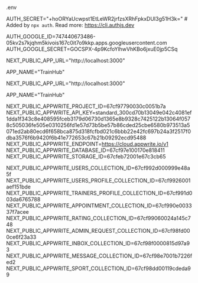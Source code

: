 .env

AUTH_SECRET="+hoORYaUcwpst1EtLeWR2jrfzsXRhFpkxDUI3g51H3k=" # Added by `npx auth`. Read more: https://cli.authjs.dev

AUTH_GOOGLE_ID=747440673486-05kv2s7kjqhm5kivois167c0it7o9kkp.apps.googleusercontent.com
AUTH_GOOGLE_SECRET=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


NEXT_PUBLIC_APP_URL="http://localhost:3000"

APP_NAME="TrainHub"

NEXT_PUBLIC_APP_URL="http://localhost:3000"

APP_NAME="TrainHub"

NEXT_PUBLIC_APPWRITE_PROJECT_ID=67cf97790030c0051b7a
NEXT_PUBLIC_APPWRITE_API_KEY=standard_300cd70b13049e042c4081ef1dda1f343c8e408595fceb3179d06730d1365e8b9328c7425122b13064f0578c505036fe505e0310256fd1e57d73b5be57b86cded25cbe6580b973513a5071ed2ab80ecd6f658bca875d318fcfbd021c6bbb22e42fc697b24a3f2517f0dba3576f6b9420f6b41e772653c67b21b09292ecd95488
NEXT_PUBLIC_APPWRITE_ENDPOINT=https://cloud.appwrite.io/v1
NEXT_PUBLIC_APPWRITE_DATABASE_ID=67cf97e100170e818411
NEXT_PUBLIC_APPWRITE_STORAGE_ID=67cfeb72001e67c3cb65

NEXT_PUBLIC_APPWRITE_USERS_COLLECTION_ID=67cf992d000999e48a5f
NEXT_PUBLIC_APPWRITE_USERS_PROFILE_COLLECTION_ID=67cf9926001aef151bde
NEXT_PUBLIC_APPWRITE_TRAINERS_PROFILE_COLLECTION_ID=67cf991d003da6765788
NEXT_PUBLIC_APPWRITE_APPOINTMENT_COLLECTION_ID=67cf990e003337f7acee
NEXT_PUBLIC_APPWRITE_RATING_COLLECTION_ID=67cf99060024a145c748
NEXT_PUBLIC_APPWRITE_ADMIN_REQUEST_COLLECTION_ID=67cf98fd000ce6f23a33
NEXT_PUBLIC_APPWRITE_INBOX_COLLECTION_ID=67cf98f0000815d97a93
NEXT_PUBLIC_APPWRITE_MESSAGE_COLLECTION_ID=67cf98e7001b7226fed2
NEXT_PUBLIC_APPWRITE_SPORT_COLLECTION_ID=67cf98dd00119cdeda99